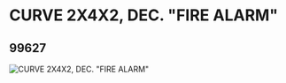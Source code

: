 # CURVE 2X4X2, DEC. "FIRE ALARM"
## 99627
![CURVE 2X4X2, DEC. "FIRE ALARM"](https://lc-www-live-s.legocdn.com/media/bricks/5/2/6022379.jpg)